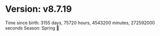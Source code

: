# Version: v8.7.19
Time since birth: 3155 days, 75720 hours, 4543200 minutes, 272592000 seconds
Season: Spring 🌸

